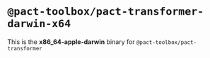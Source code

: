 # `@pact-toolbox/pact-transformer-darwin-x64`

This is the **x86_64-apple-darwin** binary for `@pact-toolbox/pact-transformer`
